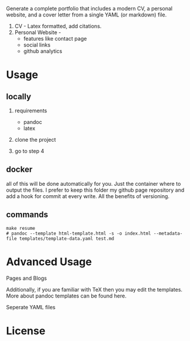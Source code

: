 Generate a complete portfolio that includes a modern CV, a personal website, and a cover letter from a single YAML (or markdown) file.

1. CV - Latex formatted, add citations. 
2. Personal Website - 
    - features like contact page 
    - social links 
    - github analytics 

# Usage 

## locally

1. requirements
    -   pandoc 
    -   latex 

2. clone the project 

3. go to step 4  

## docker

all of this will be done automatically for you. Just the container where to output the files. I prefer to keep this folder my github page repository and add a hook for commit at every write. All the benefits of versioning.  

## commands 

```
make resume
# pandoc --template html-template.html -s -o index.html --metadata-file templates/template-data.yaml test.md 
``` 

# Advanced Usage

Pages and Blogs 

Additionally, if you are familiar with TeX then you may edit the templates. More about pandoc templates can be found here. 

Seperate YAML files

# License 

